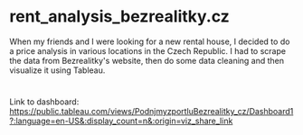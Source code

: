 # rent_analysis_bezrealitky.cz
When my friends and I were looking for a new rental house, I decided to do a price analysis in various locations in the Czech Republic.
I had to scrape the data from Bezrealitky's website, then do some data cleaning and then visualize it using Tableau.
#
Link to dashboard: https://public.tableau.com/views/PodnjmyzportluBezrealitky_cz/Dashboard1?:language=en-US&:display_count=n&:origin=viz_share_link

